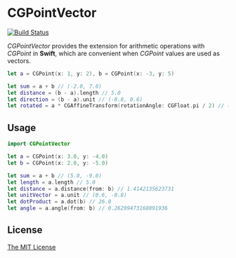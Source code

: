 # CGPointVector

[![Build Status](https://travis-ci.org/koher/CGPointVector.svg?branch=master)](https://travis-ci.org/koher/CGPointVector)

_CGPointVector_ provides the extension for arithmetic operations with _CGPoint_ in __Swift__, which are convenient when _CGPoint_ values are used as vectors.

```swift
let a = CGPoint(x: 1, y: 2), b = CGPoint(x: -3, y: 5)

let sum = a + b // (-2.0, 7.0)
let distance = (b - a).length // 5.0
let direction = (b - a).unit // (-0.8, 0.6)
let rotated = a * CGAffineTransform(rotationAngle: CGFloat.pi / 2) // (-2.0, 1.0)
```

## Usage

```swift
import CGPointVector

let a = CGPoint(x: 3.0, y: -4.0)
let b = CGPoint(x: 2.0, y: -5.0)

let sum = a + b // (5.0, -9.0)
let length = a.length // 5.0
let distance = a.distance(from: b) // 1.4142135623731
let unitVector = a.unit // (0.6, -0.8)
let dotProduct = a.dot(b) // 26.0
let angle = a.angle(from: b) // 0.26299473168091936
```

## License

[The MIT License](LICENSE)
